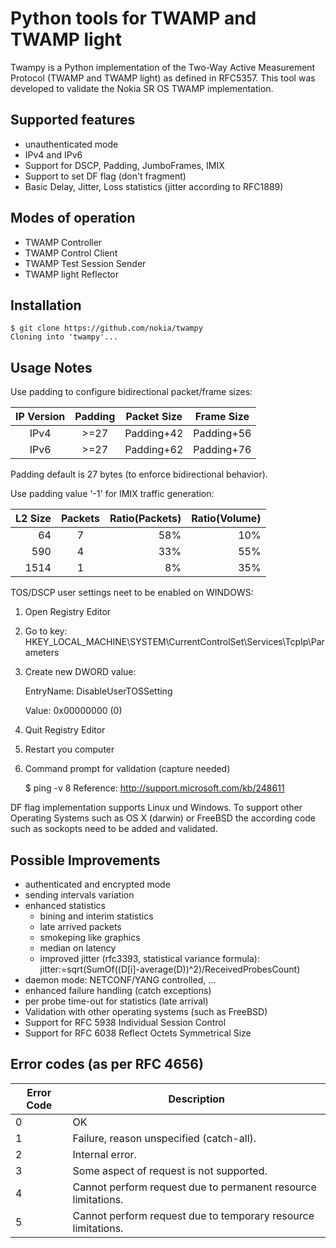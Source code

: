 # Python tools for TWAMP and TWAMP light
Twampy is a Python implementation of the Two-Way Active Measurement
Protocol (TWAMP and TWAMP light) as defined in RFC5357. This tool
was developed to validate the Nokia SR OS TWAMP implementation.

## Supported features
* unauthenticated mode
* IPv4 and IPv6
* Support for DSCP, Padding, JumboFrames, IMIX
* Support to set DF flag (don't fragment)
* Basic Delay, Jitter, Loss statistics (jitter according to RFC1889)

##  Modes of operation
* TWAMP Controller
* TWAMP Control Client
* TWAMP Test Session Sender
* TWAMP light Reflector

## Installation
```
$ git clone https://github.com/nokia/twampy
Cloning into 'twampy'...
```

##  Usage Notes
Use padding to configure bidirectional packet/frame sizes:

IP Version | Padding | Packet Size | Frame Size
:---:|:---:| --- | ---
IPv4 | >=27 | Padding+42 | Padding+56
IPv6 | >=27 | Padding+62 | Padding+76

Padding default is 27 bytes (to enforce bidirectional behavior).

Use padding value '-1' for IMIX traffic generation:

L2 Size | Packets | Ratio(Packets) | Ratio(Volume)
---:|:---:| ---:| ---:
64 | 7 | 58% | 10%
590 | 4 | 33% | 55%
1514 | 1 | 8% | 35%

TOS/DSCP user settings neet to be enabled on WINDOWS:
1. Open Registry Editor
2. Go to key:
      HKEY_LOCAL_MACHINE\SYSTEM\CurrentControlSet\Services\TcpIp\Parameters
3. Create new DWORD value:

      EntryName: DisableUserTOSSetting
      
      Value:     0x00000000 (0)
4. Quit Registry Editor
5. Restart you computer
6. Command prompt for validation (capture needed)

      $ ping <ipaddress> -v 8
Reference: http://support.microsoft.com/kb/248611

DF flag implementation supports Linux und Windows. To support other
Operating Systems such as OS X (darwin) or FreeBSD the according
code such as sockopts need to be added and validated.

## Possible Improvements
* authenticated and encrypted mode
* sending intervals variation
* enhanced statistics
  * bining and interim statistics
  * late arrived packets
  * smokeping like graphics
  * median on latency
  * improved jitter (rfc3393, statistical variance formula):
    jitter:=sqrt(SumOf((D[i]-average(D))^2)/ReceivedProbesCount)
* daemon mode: NETCONF/YANG controlled, ...
* enhanced failure handling (catch exceptions)
* per probe time-out for statistics (late arrival)
* Validation with other operating systems (such as FreeBSD)
* Support for RFC 5938 Individual Session Control
* Support for RFC 6038 Reflect Octets Symmetrical Size

## Error codes (as per RFC 4656)
Error Code | Description
--- | ---
0 | OK
1 | Failure, reason unspecified (catch-all).
2 | Internal error.
3 | Some aspect of request is not supported.
4 | Cannot perform request due to permanent resource limitations.
5 | Cannot perform request due to temporary resource limitations.
